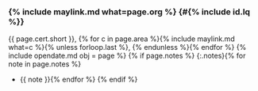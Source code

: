 ### {% include maylink.md what=page.org %} {#{% include id.lq %}}
{{ page.cert.short }}, {% for c in page.area %}{% include maylink.md what=c %}{% unless forloop.last %}, {% endunless %}{% endfor %} {% include opendate.md obj = page %}
{% if page.notes %}
{:.notes}{% for note in page.notes %}
 - {{ note }}{% endfor %}
{% endif %}